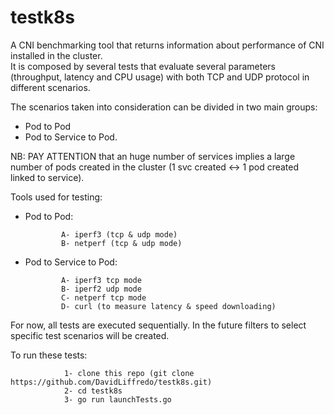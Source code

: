 # testk8s
A CNI benchmarking tool that returns information about performance of CNI installed in the cluster.    
It is composed by several tests that evaluate several parameters (throughput, latency and CPU usage) with both TCP and UDP protocol in different scenarios.

The scenarios taken into consideration can be divided in two main groups:
  - Pod to Pod 
  - Pod to Service to Pod.



NB: PAY ATTENTION that an huge number of services implies a large number of pods created in the cluster (1 svc created <-> 1 pod created linked to service).


Tools used for testing:
  - Pod to Pod:
  
                A- iperf3 (tcp & udp mode) 
                B- netperf (tcp & udp mode)
                
  - Pod to Service to Pod:
  
                A- iperf3 tcp mode
                B- iperf2 udp mode
                C- netperf tcp mode
                D- curl (to measure latency & speed downloading) 

For now, all tests are executed sequentially. In the future filters to select specific test scenarios will be created.

To run these tests:
            
                1- clone this repo (git clone https://github.com/DavidLiffredo/testk8s.git)
                2- cd testk8s
                3- go run launchTests.go

